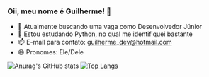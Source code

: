 ### Oii, meu nome é Guilherme! 👋

- 🔭 Atualmente buscando uma vaga como Desenvolvedor Júnior
- 🌱 Estou estudando Python, no qual me identifiquei bastante
- 📫 E-mail para contato: guilherme_dev@hotmail.com
- 😄 Pronomes: Ele/Dele

![Anurag's GitHub stats](https://github-readme-stats.vercel.app/api?username=GuilhermeHSP&show_icons=true&theme=dark)
[![Top Langs](https://github-readme-stats.vercel.app/api/top-langs/?username=GuilhermeHSP&layout=compact)](https://github.com/anuraghazra/github-readme-stats)
